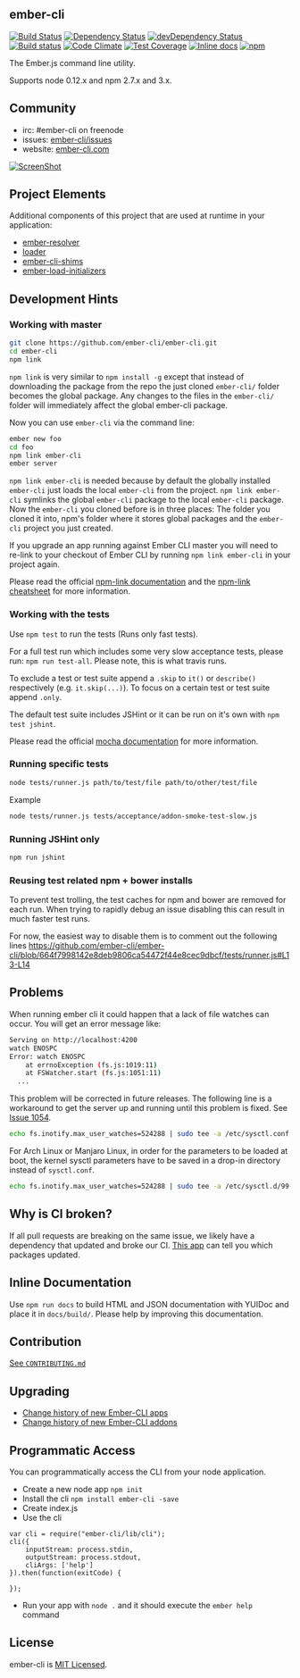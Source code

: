 ## ember-cli
[![Build Status][travis-badge]][travis-badge-url]
[![Dependency Status][david-badge]][david-badge-url]
[![devDependency Status](https://david-dm.org/ember-cli/ember-cli/dev-status.svg)](https://david-dm.org/ember-cli/ember-cli#info=devDependencies)
[![Build status][appveyor-badge]][appveyor-badge-url]
[![Code Climate](https://codeclimate.com/github/ember-cli/ember-cli/badges/gpa.svg)](https://codeclimate.com/github/ember-cli/ember-cli)
[![Test Coverage](https://codeclimate.com/github/ember-cli/ember-cli/badges/coverage.svg)](https://codeclimate.com/github/ember-cli/ember-cli)
[![Inline docs](http://inch-ci.org/github/ember-cli/ember-cli.svg?branch=master)](http://inch-ci.org/github/ember-cli/ember-cli)
[![npm](https://img.shields.io/npm/v/ember-cli.svg)][npm-badge-url]

The Ember.js command line utility.

Supports node 0.12.x and npm 2.7.x and 3.x.

## Community
* irc: #ember-cli on freenode
* issues: [ember-cli/issues](https://github.com/ember-cli/ember-cli/issues)
* website: [ember-cli.com](http://www.ember-cli.com)

[![ScreenShot](http://static.iamstef.net/ember-conf-2014-video.jpg)](https://www.youtube.com/watch?v=4D8z3972h64)


## Project Elements
Additional components of this project that are used at runtime in your application:
* [ember-resolver](https://github.com/ember-cli/ember-resolver)
* [loader](https://github.com/ember-cli/loader.js)
* [ember-cli-shims](https://github.com/ember-cli/ember-cli-shims)
* [ember-load-initializers](https://github.com/ember-cli/ember-load-initializers)

## Development Hints
### Working with master

``` sh
git clone https://github.com/ember-cli/ember-cli.git
cd ember-cli
npm link
```

`npm link` is very similar to `npm install -g` except that instead of downloading the package from the repo the just cloned `ember-cli/` folder becomes the global package. Any changes to the files in the `ember-cli/` folder will immediately affect the global ember-cli package.

Now you can use `ember-cli` via the command line:

``` sh
ember new foo
cd foo
npm link ember-cli
ember server
```

`npm link ember-cli` is needed because by default the globally installed `ember-cli` just loads the local `ember-cli` from the project. `npm link ember-cli` symlinks the global `ember-cli` package to the local `ember-cli` package. Now the `ember-cli` you cloned before is in three places: The folder you cloned it into, npm's folder where it stores global packages and the `ember-cli` project you just created.

If you upgrade an app running against Ember CLI master you will need to re-link to your checkout of Ember CLI by running `npm link ember-cli` in your project again.

Please read the official [npm-link documentation](https://www.npmjs.org/doc/cli/npm-link.html) and the [npm-link cheatsheet](http://browsenpm.org/help#linkinganynpmpackagelocally) for more information.

### Working with the tests

Use `npm test` to run the tests (Runs only fast tests).

For a full test run which includes some very slow acceptance tests,
please run: `npm run test-all`. Please note, this is what travis
runs.

To exclude a test or test suite append a `.skip` to `it()` or `describe()` respectively (e.g. `it.skip(...)`). To focus on a certain test or test suite append `.only`.

The default test suite includes JSHint or it can be run on it's own with `npm test jshint`.

Please read the official [mocha documentation](http://mochajs.org/) for more information.

### Running specific tests

```sh
node tests/runner.js path/to/test/file path/to/other/test/file
```

Example

```sh
node tests/runner.js tests/acceptance/addon-smoke-test-slow.js
```

### Running JSHint only

```sh
npm run jshint
```

### Reusing test related npm + bower installs

To prevent test trolling, the test caches for npm and bower are removed for each run.
When trying to rapidly debug an issue disabling this can result in much faster test runs.

For now, the easiest way to disable them is to comment out the following lines https://github.com/ember-cli/ember-cli/blob/664f7998142e8deb9806ca54472f44e8cec9dbcf/tests/runner.js#L13-L14


## Problems

When running ember cli it could happen that a lack of file watches can occur. You will get an error message like:

```sh
Serving on http://localhost:4200
watch ENOSPC
Error: watch ENOSPC
    at errnoException (fs.js:1019:11)
    at FSWatcher.start (fs.js:1051:11)
  ...
```

This problem will be corrected in future releases. The following line is a workaround to get the server up and running until this problem is fixed. See [Issue 1054](https://github.com/ember-cli/ember-cli/issues/1054).

```sh
echo fs.inotify.max_user_watches=524288 | sudo tee -a /etc/sysctl.conf && sudo sysctl -p
```

For Arch Linux or Manjaro Linux, in order for the parameters to be loaded at boot, the kernel sysctl parameters have to be saved in a drop-in directory instead of `sysctl.conf`.

```sh
echo fs.inotify.max_user_watches=524288 | sudo tee -a /etc/sysctl.d/99-sysctl.conf && sudo sysctl --system
```

## Why is CI broken?

If all pull requests are breaking on the same issue, we likely have a dependency that updated and broke our CI. [This app](http://package-hint-historic-resolver.herokuapp.com/?repoUrl=https%3A%2F%2Fgithub.com%2Fember-cli%2Fember-cli) can tell you which packages updated.

## Inline Documentation

Use `npm run docs` to build HTML and JSON documentation with YUIDoc and place it in `docs/build/`. Please help by improving this documentation.

## Contribution

[See `CONTRIBUTING.md`](https://github.com/ember-cli/ember-cli/blob/master/CONTRIBUTING.md)

## Upgrading

* [Change history of new Ember-CLI apps](https://github.com/kellyselden/ember-cli-output)
* [Change history of new Ember-CLI addons](https://github.com/kellyselden/ember-addon-output)

## Programmatic Access

You can programmatically access the CLI from your node application.
* Create a new node app `npm init`
* Install the cli `npm install ember-cli -save`
* Create index.js
* Use the cli
```
var cli = require("ember-cli/lib/cli");
cli({
    inputStream: process.stdin,
    outputStream: process.stdout,
    cliArgs: ['help']
}).then(function(exitCode) {

});
```
* Run your app with `node .` and it should execute the `ember help` command

## License

ember-cli is [MIT Licensed](https://github.com/ember-cli/ember-cli/blob/master/LICENSE.md).


[travis-badge]: https://travis-ci.org/ember-cli/ember-cli.svg?branch=master
[travis-badge-url]: https://travis-ci.org/ember-cli/ember-cli
[david-badge]: https://david-dm.org/ember-cli/ember-cli.svg
[david-badge-url]: https://david-dm.org/ember-cli/ember-cli
[appveyor-badge]: https://ci.appveyor.com/api/projects/status/7owf61lo8uujbjok/branch/master?svg=true
[appveyor-badge-url]: https://ci.appveyor.com/project/embercli/ember-cli/branch/master
[npm-badge-url]: https://www.npmjs.com/package/ember-cli
